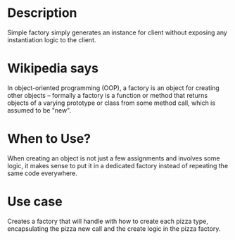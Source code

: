 # Description
Simple factory simply generates an instance for client without exposing any instantiation logic to the client.

# Wikipedia says
In object-oriented programming (OOP), a factory is an object for creating other objects – formally a factory is a function or method that returns objects of a varying prototype or class from some method call, which is assumed to be "new".

# When to Use?
When creating an object is not just a few assignments and involves some logic, it makes sense to put it in a dedicated factory instead of repeating the same code everywhere.

# Use case
Creates a factory that will handle with how to create each pizza type, encapsulating the pizza new call and the create logic in the pizza factory.